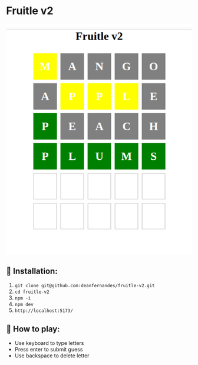 # Fruitle v2
![Screenshot](docs/images/screenshot.png)
## 🔨 Installation:
1. `git clone git@github.com:deanfernandes/fruitle-v2.git`
2. `cd fruitle-v2`
3. `npm -i`
4. `npm dev`
5. `http://localhost:5173/`

##  🚀 How to play:
- Use keyboard to type letters
- Press enter to submit guess
- Use backspace to delete letter

